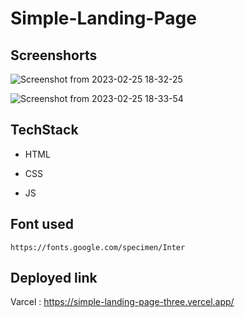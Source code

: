 # Simple-Landing-Page

## Screenshorts


![Screenshot from 2023-02-25 18-32-25](https://user-images.githubusercontent.com/82487339/221358473-3d7d0a96-f887-4f38-b0f2-3db5d3e13608.png)

![Screenshot from 2023-02-25 18-33-54](https://user-images.githubusercontent.com/82487339/221358489-c3867552-71dd-4419-a105-b888c88bf7ca.png)



## TechStack

- HTML

- CSS

- JS

## Font used
```
https://fonts.google.com/specimen/Inter
```

## Deployed link

Varcel : https://simple-landing-page-three.vercel.app/


